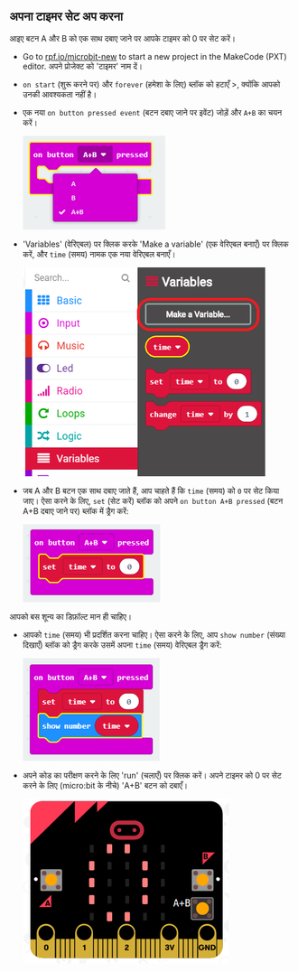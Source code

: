 ## अपना टाइमर सेट अप करना

आइए बटन A और B को एक साथ दबाए जाने पर आपके टाइमर को 0 पर सेट करें।

+ Go to <a href="http://rpf.io/microbit-new" target="_blank">rpf.io/microbit-new</a> to start a new project in the MakeCode (PXT) editor. अपने प्रोजेक्ट को 'टाइमर' नाम दें।

+ `on start` (शुरू करने पर) और `forever` (हमेशा के लिए) ब्लॉक को हटाएँ >, क्योंकि आपको उनकी आवश्यकता नहीं है।

+ एक नया `on button pressed event` (बटन दबाए जाने पर इवेंट) जोड़ें और `A+B` का चयन करें।
    
    ![स्क्रीनशॉट](images/clock-a-b.png)

+ 'Variables' (वेरिएबल) पर क्लिक करके 'Make a variable' (एक वेरिएबल बनाएँ) पर क्लिक करें, और `time` (समय) नामक एक नया वेरिएबल बनाएँ।
    
    ![स्क्रीनशॉट](images/clock-var-time.png)

+ जब A और B बटन एक साथ दबाए जाते हैं, आप चाहते हैं कि `time` (समय) को `0` पर सेट किया जाए। ऐसा करने के लिए, `set` (सेट करें) ब्लॉक को अपने `on button A+B pressed` (बटन A+B दबाए जाने पर) ब्लॉक में ड्रैग करें:
    
    ![स्क्रीनशॉट](images/clock-reset-1.png)

आपको बस शून्य का डिफ़ॉल्ट मान ही चाहिए।

+ आपको `time` (समय) भी प्रदर्शित करना चाहिए। ऐसा करने के लिए, आप `show number` (संख्या दिखाएँ) ब्लॉक को ड्रैग करके उसमें अपना `time` (समय) वेरिएबल ड्रैग करें:
    
    ![स्क्रीनशॉट](images/clock-reset-show.png)

+ अपने कोड का परीक्षण करने के लिए 'run' (चलाएँ) पर क्लिक करें। अपने टाइमर को 0 पर सेट करने के लिए (micro:bit के नीचे) 'A+B' बटन को दबाएँ।
    
    ![स्क्रीनशॉट](images/clock-test-reset.png)
